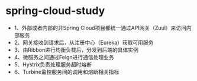 # spring-cloud-study

* 1、外部或者内部的非Spring Cloud项目都统一通过API网关（Zuul）来访问内部服务
* 2、网关接收到请求后，从注册中心（Eureka）获取可用服务
* 3、由Ribbon进行均衡负载后，分发到后端的具体实例
* 4、微服务之间通过Feign进行通信处理业务
* 5、Hystrix负责处理服务超时熔断
* 6、Turbine监控服务间的调用和熔断相关指标
